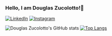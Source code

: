 ### Hello, I am Douglas Zucolotto!👋

[![LinkedIn](https://img.shields.io/badge/LinkedIn-0077B5?style=for-the-badge&logo=linkedin&logoColor=white)](https://www.linkedin.com/in/douglaszucolotto)
[![Instagram](https://img.shields.io/badge/Instagram-E4405F?style=for-the-badge&logo=instagram&logoColor=white)](https://www.instagram.com/douglaszucolotto_)

![Douglas Zucolotto's GitHub stats](https://github-readme-stats.vercel.app/api?username=DouglasZucolotto&show_icons=true&theme=dark) 
[![Top Langs](https://github-readme-stats.vercel.app/api/top-langs/?username=anuraghazra&layout=donut)](https://github.com/anuraghazra/github-readme-stats)
